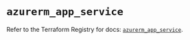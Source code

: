 # `azurerm_app_service`

Refer to the Terraform Registry for docs: [`azurerm_app_service`](https://registry.terraform.io/providers/hashicorp/azurerm/4.37.0/docs/resources/app_service).
